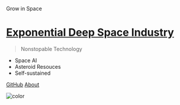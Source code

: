 <!-- _coverpage.md -->

Grow in Space

# [Exponential Deep Space Industry](#welcome-to-the-eds)

> Nonstopable Technology

* Space AI
* Asteroid Resouces
* Self-sustained

[GitHub](https://github.com/ExponentialDeepSpace)
[About](#welcome-to-the-eds)


<!-- background image

![](/assets/imgs/eds-diagram.png) -->

<!-- background color -->

![color](#0A0908)
